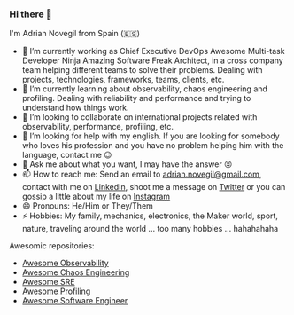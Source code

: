 ### Hi there 👋

I'm Adrian Novegil from Spain (🇪🇸)

<!--
**adriannovegil/adriannovegil** is a ✨ _special_ ✨ repository because its `README.md` (this file) appears on your GitHub profile.

Here are some ideas to get you started:

- 🔭 I’m currently working on ...
- 🌱 I’m currently learning ...
- 👯 I’m looking to collaborate on ...
- 🤔 I’m looking for help with ...
- 💬 Ask me about ...
- 📫 How to reach me: ...
- 😄 Pronouns: ...
- ⚡ Fun fact: ...
-->

- 🔭 I’m currently working as Chief Executive DevOps Awesome Multi-task Developer Ninja Amazing Software Freak Architect, in a cross company team helping different teams to solve their problems. Dealing with projects, technologies, frameworks, teams, clients, etc.
- 🌱 I’m currently learning about observability, chaos engineering and profiling. Dealing with reliability and performance and trying to understand how things work.
- 👯 I’m looking to collaborate on international projects related with observability, performance, profiling, etc.
- 🤔 I’m looking for help with my english. If you are looking for somebody who loves his profession and you have no problem helping him with the language, contact me 😉
- 💬 Ask me about what you want, I may have the answer 😜
- 📫 How to reach me: Send an email to adrian.novegil@gmail.com, contact with me on [LinkedIn](https://www.linkedin.com/feed), shoot me a message on [Twitter](https://twitter.com/adriannovegil) or you can gossip a little about my life on [Instagram](https://www.instagram.com/adriannovegil/)
- 😄 Pronouns: He/Him or They/Them
- ⚡ Hobbies: My family, mechanics, electronics, the Maker world, sport, nature, traveling around the world ... too many hobbies ... hahahahaha

Awesomic repositories:

- [Awesome Observability](https://github.com/adriannovegil/awesome-observability)
- [Awesome Chaos Engineering](https://github.com/adriannovegil/awesome-chaos-engineering)
- [Awesome SRE](https://github.com/adriannovegil/awesome-sre)
- [Awesome Profiling](https://github.com/adriannovegil/awesome-profiling)
- [Awesome Software Engineer](https://github.com/adriannovegil/awesome-software-engineer)

<!--
<table border="0" width=100%>
  <tbody>
    <tr valign="top">
      <td align="left">
        <img src="https://github-readme-stats.vercel.app/api?username=adriannovegil&show_icons=true&count_private=true&theme=gotham&layout=default" />
      </td>      
    </tr>
  </tbody>
</table>
-->
